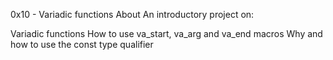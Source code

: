 0x10 - Variadic functions
About
An introductory project on:

Variadic functions
How to use va_start, va_arg and va_end macros
Why and how to use the const type qualifier
